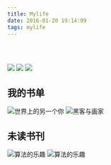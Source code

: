 ```yaml
---
title: Mylife
date: 2016-01-20 19:14:09
tags: mylife
---
```


<div class="container" style="margin-top:60px">
    <div id="slides">
      <img src="//source.shengxuezixun.com/images%2Fbjcity.jpg?imageMogr2/thumbnail/600x600">
      <img src="//source.shengxuezixun.com/images%2Fmarry.jpg?imageMogr2/thumbnail/600x600">
      <img src="//source.shengxuezixun.com/images%2Flufei.jpg?imageMogr2/thumbnail/600x600">
    </div>
</div>

## 我的书单
![世界上的另一个你](http://source.shengxuezixun.com/images%2Fworld_you.jpg?imageMogr2/thumbnail/800x800)
![黑客与画家](http://source.shengxuezixun.com/images%2Fhack_painter.jpg?imageMogr2/thumbnail/800x800)
## 未读书刊
![算法的乐趣](http://source.shengxuezixun.com/images%2Farithmetic_join.jpg?imageMogr2/thumbnail/800x800)
![算法的乐趣](http://source.shengxuezixun.com/images/app_web_back%20%281%29.jpg?imageMogr2/thumbnail/800x800)


